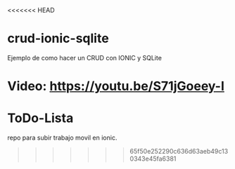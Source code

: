 <<<<<<< HEAD
# crud-ionic-sqlite
Ejemplo de como hacer un CRUD con IONIC y SQLite

Video: https://youtu.be/S71jGoeey-I
=======
# ToDo-Lista
repo para subir trabajo movil en ionic.
>>>>>>> 65f50e252290c636d63aeb49c130343e45fa6381
